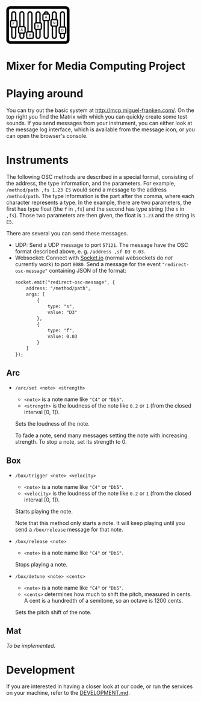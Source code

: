 <img src="./logo.png" alt="Logo" height="100px">

# Mixer for Media Computing Project

# Playing around
You can try out the basic system at http://mcp.miguel-franken.com/. On the top right you find the Matrix with which you can quickly create some test sounds. If you send messages from your instrument, you can either look at the message log interface, which is available from the message icon, or you can open the browser's console.

# Instruments
The following OSC methods are described in a special format, consisting of the address, the type information, and the parameters. For example, `/method/path ,fs 1.23 E5` would send a message to the address `/method/path`. The type information is the part after the comma, where each character represents a type. In the example, there are two parameters, the first has type float (the `f` in `,fs`) and the second has type string (the `s` in `,fs`). Those two parameters are then given, the float is `1.23` and the string is `E5`.

There are several you can send these messages.
- UDP: Send a UDP message to port `57121`. The message have the OSC format described above, e. g. `/address ,sf D3 0.03`.
- Websocket: Connect with [Socket.io] (normal websockets do *not* currently work) to port `8080`. Send a message for the event `"redirect-osc-message"` containing JSON of the format:
  ```
  socket.emit("redirect-osc-message", {
      address: "/method/path",
      args: [
          {
              type: "s",
              value: "D3"
          },
          {
              type: "f",
              value: 0.03
          }
      ]
  });
  ```

## Arc
- `/arc/set <note> <strength>`
  - `<note>` is a note name like `"C4"` or `"Db5"`.
  - `<strength>` is the loudness of the note like `0.2` or `1` (from the closed interval [0, 1]).

  Sets the loudness of the note.
  
  To fade a note, send many messages setting the note with increasing strength. To stop a note, set its strength to 0.

## Box
- `/box/trigger <note> <velocity>`
  - `<note>` is a note name like `"C4"` or `"Db5"`.
  - `<velocity>` is the loudness of the note like `0.2` or `1` (from the closed interval [0, 1]).

  Starts playing the note.

  Note that this method only starts a note. It will keep playing until you send a `/box/release` message for that note.

- `/box/release <note>`
  - `<note>` is a note name like `"C4"` or `"Db5"`.

  Stops playing a note.

- `/box/detune <note> <cents>`
  - `<note>` is a note name like `"C4"` or `"Db5"`.
  - `<cents>` determines how much to shift the pitch, measured in cents. A cent is a hundredth of a semitone, so an octave is 1200 cents.

  Sets the pitch shift of the note.

## Mat
*To be implemented.*

# Development
If you are interested in having a closer look at our code, or run the services on your machine, refer to the [DEVELOPMENT.md](./DEVELOPMENT.md).

[tone generator]: http://mcp.miguel-franken.com/generator
[Socket.io]: https://socket.io/